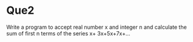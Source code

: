 # Que2

Write a program to accept real number x and integer n and calculate the sum of first n terms of the series x+ 3x+5x+7x+...
